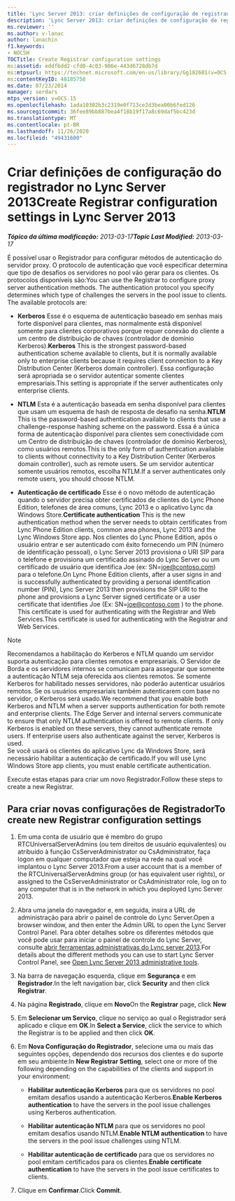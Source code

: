 ```yaml
---
title: 'Lync Server 2013: criar definições de configuração de registradores'
description: 'Lync Server 2013: criar definições de configuração de registradores.'
ms.reviewer: ''
ms.author: v-lanac
author: lanachin
f1.keywords:
- NOCSH
TOCTitle: Create Registrar configuration settings
ms:assetid: eddfbdd2-cfd0-4c03-986e-443d6728db7d
ms:mtpsurl: https://technet.microsoft.com/en-us/library/Gg182601(v=OCS.15)
ms:contentKeyID: 48185758
ms.date: 07/23/2014
manager: serdars
mtps_version: v=OCS.15
ms.openlocfilehash: 1ada10302b3c2319e0f713ce2d3bea00b6fed126
ms.sourcegitcommit: 36fee89bb887bea4f18b19f17a8c69daf5bc423d
ms.translationtype: MT
ms.contentlocale: pt-BR
ms.lasthandoff: 11/26/2020
ms.locfileid: "49431600"
---
```

# <a name="create-registrar-configuration-settings-in-lync-server-2013"></a><span data-ttu-id="4c76e-103">Criar definições de configuração do registrador no Lync Server 2013</span><span class="sxs-lookup"><span data-stu-id="4c76e-103">Create Registrar configuration settings in Lync Server 2013</span></span>

<div data-xmlns="http://www.w3.org/1999/xhtml">

<div class="topic" data-xmlns="http://www.w3.org/1999/xhtml" data-msxsl="urn:schemas-microsoft-com:xslt" data-cs="https://msdn.microsoft.com/">

<div data-asp="https://msdn2.microsoft.com/asp">



</div>

<div id="mainSection">

<div id="mainBody"><span data-ttu-id="4c76e-104">

<span> </span></span><span class="sxs-lookup"><span data-stu-id="4c76e-104">

<span> </span></span></span>

<span data-ttu-id="4c76e-105">_**Tópico da última modificação:** 2013-03-17_</span><span class="sxs-lookup"><span data-stu-id="4c76e-105">_**Topic Last Modified:** 2013-03-17_</span></span>

<span data-ttu-id="4c76e-p101">É possível usar o Registrador para configurar métodos de autenticação do servidor proxy. O protocolo de autenticação que você especificar determina que tipo de desafios os servidores no pool vão gerar para os clientes. Os protocolos disponíveis são:</span><span class="sxs-lookup"><span data-stu-id="4c76e-p101">You can use the Registrar to configure proxy server authentication methods. The authentication protocol you specify determines which type of challenges the servers in the pool issue to clients. The available protocols are:</span></span>

  - <span data-ttu-id="4c76e-109">**Kerberos**   Esse é o esquema de autenticação baseado em senhas mais forte disponível para clientes, mas normalmente está disponível somente para clientes corporativos porque requer conexão do cliente a um centro de distribuição de chaves (controlador de domínio Kerberos).</span><span class="sxs-lookup"><span data-stu-id="4c76e-109">**Kerberos**   This is the strongest password-based authentication scheme available to clients, but it is normally available only to enterprise clients because it requires client connection to a Key Distribution Center (Kerberos domain controller).</span></span> <span data-ttu-id="4c76e-110">Essa configuração será apropriada se o servidor autenticar somente clientes empresariais.</span><span class="sxs-lookup"><span data-stu-id="4c76e-110">This setting is appropriate if the server authenticates only enterprise clients.</span></span>

  - <span data-ttu-id="4c76e-111">**NTLM**   Esta é a autenticação baseada em senha disponível para clientes que usam um esquema de hash de resposta de desafio na senha.</span><span class="sxs-lookup"><span data-stu-id="4c76e-111">**NTLM**   This is the password-based authentication available to clients that use a challenge-response hashing scheme on the password.</span></span> <span data-ttu-id="4c76e-112">Essa é a única forma de autenticação disponível para clientes sem conectividade com um Centro de distribuição de chaves (controlador de domínio Kerberos), como usuários remotos.</span><span class="sxs-lookup"><span data-stu-id="4c76e-112">This is the only form of authentication available to clients without connectivity to a Key Distribution Center (Kerberos domain controller), such as remote users.</span></span> <span data-ttu-id="4c76e-113">Se um servidor autenticar somente usuários remotos, escolha NTLM.</span><span class="sxs-lookup"><span data-stu-id="4c76e-113">If a server authenticates only remote users, you should choose NTLM.</span></span>

  - <span data-ttu-id="4c76e-114">**Autenticação de certificado**   Esse é o novo método de autenticação quando o servidor precisa obter certificados de clientes do Lync Phone Edition, telefones de área comuns, Lync 2013 e o aplicativo Lync da Windows Store.</span><span class="sxs-lookup"><span data-stu-id="4c76e-114">**Certificate authentication**   This is the new authentication method when the server needs to obtain certificates from Lync Phone Edition clients, common area phones, Lync 2013 and the Lync Windows Store app.</span></span> <span data-ttu-id="4c76e-115">Nos clientes do Lync Phone Edition, após o usuário entrar e ser autenticado com êxito fornecendo um PIN (número de identificação pessoal), o Lync Server 2013 provisiona o URI SIP para o telefone e provisiona um certificado assinado do Lync Server ou um certificado de usuário que identifica Joe (ex: SN=joe@contoso.com) para o telefone.</span><span class="sxs-lookup"><span data-stu-id="4c76e-115">On Lync Phone Edition clients, after a user signs in and is successfully authenticated by providing a personal identification number (PIN), Lync Server 2013 then provisions the SIP URI to the phone and provisions a Lync Server signed certificate or a user certificate that identifies Joe (Ex: SN=joe@contoso.com ) to the phone.</span></span> <span data-ttu-id="4c76e-116">This certificate is used for authenticating with the Registrar and Web Services.</span><span class="sxs-lookup"><span data-stu-id="4c76e-116">This certificate is used for authenticating with the Registrar and Web Services.</span></span>

<div>


> [!NOTE]  
> <span data-ttu-id="4c76e-p105">Recomendamos a habilitação do Kerberos e NTLM quando um servidor suporta autenticação para clientes remotos e empresariais. O Servidor de Borda e os servidores internos se comunicam para assegurar que somente a autenticação NTLM seja oferecida aos clientes remotos. Se somente Kerberos for habilitado nesses servidores, não poderão autenticar usuários remotos. Se os usuários empresariais também autenticarem com base no servidor, o Kerberos será usado.</span><span class="sxs-lookup"><span data-stu-id="4c76e-p105">We recommend that you enable both Kerberos and NTLM when a server supports authentication for both remote and enterprise clients. The Edge Server and internal servers communicate to ensure that only NTLM authentication is offered to remote clients. If only Kerberos is enabled on these servers, they cannot authenticate remote users. If enterprise users also authenticate against the server, Kerberos is used.</span></span><BR><span data-ttu-id="4c76e-121">Se você usará os clientes do aplicativo Lync da Windows Store, será necessário habilitar a autenticação de certificado.</span><span class="sxs-lookup"><span data-stu-id="4c76e-121">If you will use Lync Windows Store app clients, you must enable certificate authentication.</span></span>



</div>

<span data-ttu-id="4c76e-122">Execute estas etapas para criar um novo Registrador.</span><span class="sxs-lookup"><span data-stu-id="4c76e-122">Follow these steps to create a new Registrar.</span></span>

<div>

## <a name="to-create-new-registrar-configuration-settings"></a><span data-ttu-id="4c76e-123">Para criar novas configurações de Registrador</span><span class="sxs-lookup"><span data-stu-id="4c76e-123">To create new Registrar configuration settings</span></span>

1.  <span data-ttu-id="4c76e-124">Em uma conta de usuário que é membro do grupo RTCUniversalServerAdmins (ou tem direitos de usuário equivalentes) ou atribuído à função CsServerAdministrator ou CsAdministrator, faça logon em qualquer computador que esteja na rede na qual você implantou o Lync Server 2013.</span><span class="sxs-lookup"><span data-stu-id="4c76e-124">From a user account that is a member of the RTCUniversalServerAdmins group (or has equivalent user rights), or assigned to the CsServerAdministrator or CsAdministrator role, log on to any computer that is in the network in which you deployed Lync Server 2013.</span></span>

2.  <span data-ttu-id="4c76e-125">Abra uma janela do navegador e, em seguida, insira a URL de administração para abrir o painel de controle do Lync Server.</span><span class="sxs-lookup"><span data-stu-id="4c76e-125">Open a browser window, and then enter the Admin URL to open the Lync Server Control Panel.</span></span> <span data-ttu-id="4c76e-126">Para obter detalhes sobre os diferentes métodos que você pode usar para iniciar o painel de controle do Lync Server, consulte [abrir ferramentas administrativas do Lync server 2013](lync-server-2013-open-lync-server-administrative-tools.md).</span><span class="sxs-lookup"><span data-stu-id="4c76e-126">For details about the different methods you can use to start Lync Server Control Panel, see [Open Lync Server 2013 administrative tools](lync-server-2013-open-lync-server-administrative-tools.md).</span></span>

3.  <span data-ttu-id="4c76e-127">Na barra de navegação esquerda, clique em **Segurança** e em **Registrador**.</span><span class="sxs-lookup"><span data-stu-id="4c76e-127">In the left navigation bar, click **Security** and then click **Registrar**.</span></span>

4.  <span data-ttu-id="4c76e-128">Na página **Registrado**, clique em **Novo**</span><span class="sxs-lookup"><span data-stu-id="4c76e-128">On the **Registrar** page, click **New**</span></span>

5.  <span data-ttu-id="4c76e-129">Em **Selecionar um Serviço**, clique no serviço ao qual o Registrador será aplicado e clique em **OK**.</span><span class="sxs-lookup"><span data-stu-id="4c76e-129">In **Select a Service**, click the service to which the Registrar is to be applied and then click **OK**.</span></span>

6.  <span data-ttu-id="4c76e-130">Em **Nova Configuração do Registrador**, selecione uma ou mais das seguintes opções, dependendo dos recursos dos clientes e do suporte em seu ambiente:</span><span class="sxs-lookup"><span data-stu-id="4c76e-130">In **New Registrar Setting**, select one or more of the following depending on the capabilities of the clients and support in your environment:</span></span>
    
      - <span data-ttu-id="4c76e-131">**Habilitar autenticação Kerberos** para que os servidores no pool emitam desafios usando a autenticação Kerberos.</span><span class="sxs-lookup"><span data-stu-id="4c76e-131">**Enable Kerberos authentication** to have the servers in the pool issue challenges using Kerberos authentication.</span></span>
    
      - <span data-ttu-id="4c76e-132">**Habilitar autenticação NTLM** para que os servidores no pool emitam desafios usando NTLM.</span><span class="sxs-lookup"><span data-stu-id="4c76e-132">**Enable NTLM authentication** to have the servers in the pool issue challenges using NTLM.</span></span>
    
      - <span data-ttu-id="4c76e-133">**Habilitar autenticação de certificado** para que os servidores no pool emitam certificados para os clientes.</span><span class="sxs-lookup"><span data-stu-id="4c76e-133">**Enable certificate authentication** to have the servers in the pool issue certificates to clients.</span></span>

7.  <span data-ttu-id="4c76e-134">Clique em **Confirmar**.</span><span class="sxs-lookup"><span data-stu-id="4c76e-134">Click **Commit**.</span></span>

<span data-ttu-id="4c76e-135"></div>

</div>

<span> </span>

</div>

</div>

</span><span class="sxs-lookup"><span data-stu-id="4c76e-135"></div>

</div>

<span> </span>

</div>

</div>

</span></span></div>

